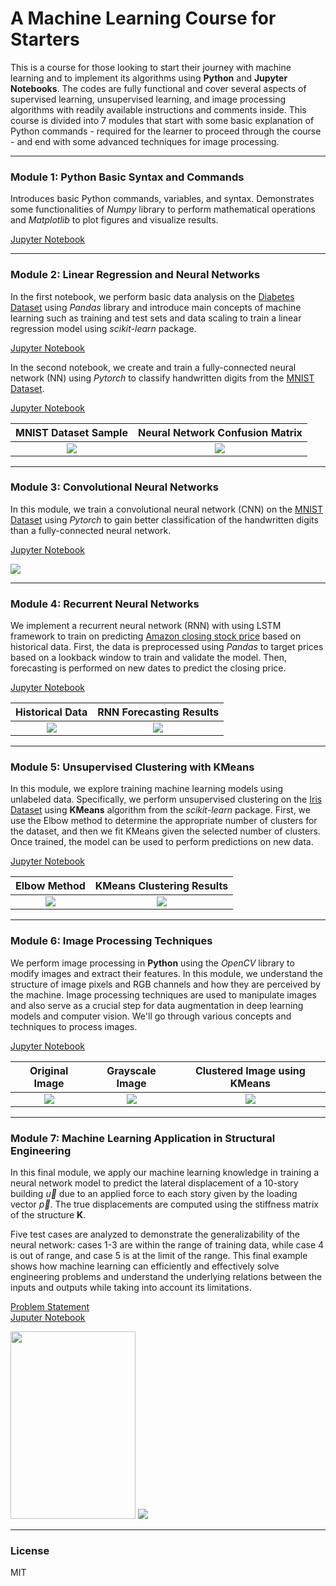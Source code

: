 # A Machine Learning Course for Starters

This is a course for those looking to start their journey with machine learning and to implement its algorithms using **Python** and **Jupyter Notebooks**. The codes are fully functional and cover several aspects of supervised learning, unsupervised learning, and image processing algorithms with readily available instructions and comments inside. This course is divided into 7 modules that start with some basic explanation of Python commands - required for the learner to proceed through the course - and end with some advanced techniques for image processing.

---

### Module 1: Python Basic Syntax and Commands

Introduces basic Python commands, variables, and syntax. Demonstrates some functionalities of *Numpy* library to perform mathematical operations and *Matplotlib* to plot figures and visualize results.

[Jupyter Notebook](Module1-PythonBasics/Module1-Python-Basics.ipynb)

---
### Module 2: Linear Regression and Neural Networks

In the first notebook, we perform basic data analysis on the <ins>Diabetes Dataset</ins> using *Pandas* library and introduce main concepts of machine learning such as training and test sets and data scaling to train a linear regression model using *scikit-learn* package.

[Jupyter Notebook](Module2-NeuralNetworks/Module2-LinearRegression.ipynb)

In the second notebook, we create and train a fully-connected neural network (NN) using *Pytorch* to classify handwritten digits from the <ins>MNIST Dataset</ins>.

[Jupyter Notebook](Module2-NeuralNetworks/Module2-NeuralNetworks.ipynb)


MNIST Dataset Sample            |  Neural Network Confusion Matrix
:-------------------------:|:-------------------------:
![](Module2-NeuralNetworks/mnist-sample.png)  |  ![](Module2-NeuralNetworks/confusion-matrix-NN.png)

---

### Module 3: Convolutional Neural Networks

In this module, we train a convolutional neural network (CNN) on the <ins>MNIST Dataset</ins> using *Pytorch* to gain better classification of the handwritten digits than a fully-connected neural network. 

[Jupyter Notebook](Module3-CNN/Module3-CNN.ipynb)

![](Module3-CNN/confusion-matrix-CNN.png)

---

### Module 4: Recurrent Neural Networks

We implement a recurrent neural network (RNN) with using LSTM framework to train on predicting <ins>Amazon closing stock price</ins> based on historical data. First, the data is preprocessed using *Pandas* to target prices based on a lookback window to train and validate the model. Then, forecasting is performed on new dates to predict the closing price.

[Jupyter Notebook](Module4-RNN/Module4-RNN-LSTM.ipynb)

Historical Data            |  RNN Forecasting Results
:-------------------------:|:-------------------------:
![](Module4-RNN/AMZN.png) |  ![](Module4-RNN/RNN-forecasting.png)

---

### Module 5: Unsupervised Clustering with KMeans

In this module, we explore training machine learning models using unlabeled data. Specifically, we perform unsupervised clustering on the <ins>Iris Dataset</ins> using **KMeans** algorithm from the *scikit-learn* package. First, we use the Elbow method to determine the appropriate number of clusters for the dataset, and then we fit KMeans given the selected number of clusters. Once trained, the model can be used to perform predictions on new data.

[Jupyter Notebook](Module5-UnsupervisedLearning/Module5-UnsupervisedLearning-KMeans.ipynb)

Elbow Method            |  KMeans Clustering Results
:-------------------------:|:-------------------------:
![](Module5-UnsupervisedLearning/elbow-method.png) |  ![](Module5-UnsupervisedLearning/kmeans-predictions.png)

---

### Module 6: Image Processing Techniques 

We perform image processing in **Python** using the *OpenCV* library to modify images and extract their features. In this module, we understand the structure of image pixels and RGB channels and how they are perceived by the machine. Image processing techniques are used to manipulate images and also serve as a crucial step for data augmentation in deep learning models and computer vision. We'll go through various concepts and techniques to process images.

[Jupyter Notebook](Module6-ImageProcessing/Module6-ImageProcessing.ipynb)

Original Image            |  Grayscale Image      |  Clustered Image using KMeans
:-------------------------:|:-------------------------:|:-------------------------:
![](Module6-ImageProcessing/buildings.jpg) |  ![](Module6-ImageProcessing/gray_image.png) |  ![](Module6-ImageProcessing/clustered_image.png)

---

### Module 7: Machine Learning Application in Structural Engineering 

In this final module, we apply our machine learning knowledge in training a neural network model to predict the lateral displacement of a 10-story building $\vec{u}$ due to an applied force to each story given by the loading vector $\vec{p}$. The true displacements are computed using the stiffness matrix of the structure $\mathbf{K}$.

Five test cases are analyzed to demonstrate the generalizability of the neural network: cases 1-3 are within the range of training data, while case 4 is out of range, and case 5 is at the limit of the range. This final example shows how machine learning can efficiently and effectively solve engineering problems and understand the underlying relations between the inputs and outputs while taking into account its limitations.

[Problem Statement](Module7-ML-Structures/problem_statement.pdf) \
[Juputer Notebook](Module7-ML-Structures/Module7-MachineLearning-Structures.ipynb)

<img src="Module7-ML-Structures/multi-story-structure.png" width="200" height="300"/>

<img src="Module7-ML-Structures/results.png"/>

---

### License

MIT



